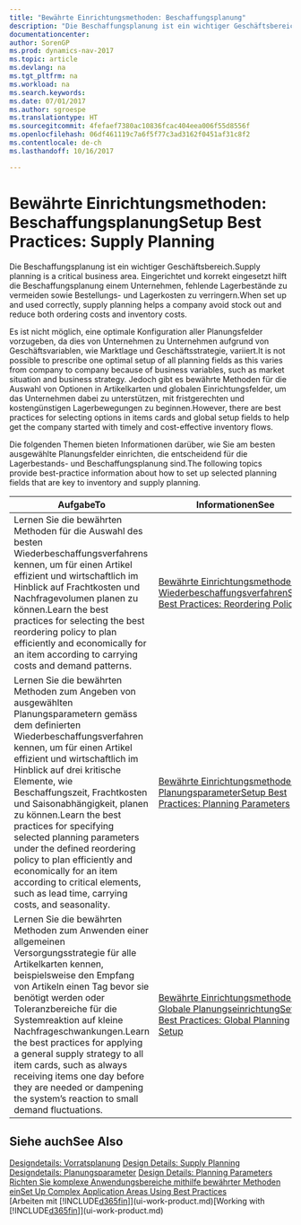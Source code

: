 ```yaml
---
title: "Bewährte Einrichtungsmethoden: Beschaffungsplanung"
description: "Die Beschaffungsplanung ist ein wichtiger Geschäftsbereich. Eingerichtet und korrekt eingesetzt hilft die Beschaffungsplanung einem Unternehmen, fehlende Lagerbestände zu vermeiden sowie Bestellungs- und Lagerkosten zu verringern."
documentationcenter: 
author: SorenGP
ms.prod: dynamics-nav-2017
ms.topic: article
ms.devlang: na
ms.tgt_pltfrm: na
ms.workload: na
ms.search.keywords: 
ms.date: 07/01/2017
ms.author: sgroespe
ms.translationtype: HT
ms.sourcegitcommit: 4fefaef7380ac10836fcac404eea006f55d8556f
ms.openlocfilehash: 06df461119c7a6f5f77c3ad3162f0451af31c8f2
ms.contentlocale: de-ch
ms.lasthandoff: 10/16/2017

---
```

# <a name="setup-best-practices-supply-planning"></a><span data-ttu-id="130f2-104">Bewährte Einrichtungsmethoden: Beschaffungsplanung</span><span class="sxs-lookup"><span data-stu-id="130f2-104">Setup Best Practices: Supply Planning</span></span>
<span data-ttu-id="130f2-105">Die Beschaffungsplanung ist ein wichtiger Geschäftsbereich.</span><span class="sxs-lookup"><span data-stu-id="130f2-105">Supply planning is a critical business area.</span></span> <span data-ttu-id="130f2-106">Eingerichtet und korrekt eingesetzt hilft die Beschaffungsplanung einem Unternehmen, fehlende Lagerbestände zu vermeiden sowie Bestellungs- und Lagerkosten zu verringern.</span><span class="sxs-lookup"><span data-stu-id="130f2-106">When set up and used correctly, supply planning helps a company avoid stock out and reduce both ordering costs and inventory costs.</span></span>  

 <span data-ttu-id="130f2-107">Es ist nicht möglich, eine optimale Konfiguration aller Planungsfelder vorzugeben, da dies von Unternehmen zu Unternehmen aufgrund von Geschäftsvariablen, wie Marktlage und Geschäftsstrategie, variiert.</span><span class="sxs-lookup"><span data-stu-id="130f2-107">It is not possible to prescribe one optimal setup of all planning fields as this varies from company to company because of business variables, such as market situation and business strategy.</span></span> <span data-ttu-id="130f2-108">Jedoch gibt es bewährte Methoden für die Auswahl von Optionen in Artikelkarten und globalen Einrichtungsfelder, um das Unternehmen dabei zu unterstützen, mit fristgerechten und kostengünstigen Lagerbewegungen zu beginnen.</span><span class="sxs-lookup"><span data-stu-id="130f2-108">However, there are best practices for selecting options in items cards and global setup fields to help get the company started with timely and cost-effective inventory flows.</span></span>  

 <span data-ttu-id="130f2-109">Die folgenden Themen bieten Informationen darüber, wie Sie am besten ausgewählte Planungsfelder einrichten, die entscheidend für die Lagerbestands- und Beschaffungsplanung sind.</span><span class="sxs-lookup"><span data-stu-id="130f2-109">The following topics provide best-practice information about how to set up selected planning fields that are key to inventory and supply planning.</span></span>  

|<span data-ttu-id="130f2-110">**Aufgabe**</span><span class="sxs-lookup"><span data-stu-id="130f2-110">**To**</span></span>|<span data-ttu-id="130f2-111">**Informationen**</span><span class="sxs-lookup"><span data-stu-id="130f2-111">**See**</span></span>|  
|------------|-------------|  
|<span data-ttu-id="130f2-112">Lernen Sie die bewährten Methoden für die Auswahl des besten Wiederbeschaffungsverfahrens kennen, um für einen Artikel effizient und wirtschaftlich im Hinblick auf Frachtkosten und Nachfragevolumen planen zu können.</span><span class="sxs-lookup"><span data-stu-id="130f2-112">Learn the best practices for selecting the best reordering policy to plan efficiently and economically for an item according to carrying costs and demand patterns.</span></span>|[<span data-ttu-id="130f2-113">Bewährte Einrichtungsmethoden: Wiederbeschaffungsverfahren</span><span class="sxs-lookup"><span data-stu-id="130f2-113">Setup Best Practices: Reordering Policies</span></span>](setup-best-practices-reordering-policies.md)|  
|<span data-ttu-id="130f2-114">Lernen Sie die bewährten Methoden zum Angeben von ausgewählten Planungsparametern gemäss dem definierten Wiederbeschaffungsverfahren kennen, um für einen Artikel effizient und wirtschaftlich im Hinblick auf drei kritische Elemente, wie Beschaffungszeit, Frachtkosten und Saisonabhängigkeit, planen zu können.</span><span class="sxs-lookup"><span data-stu-id="130f2-114">Learn the best practices for specifying selected planning parameters under the defined reordering policy to plan efficiently and economically for an item according to critical elements, such as lead time, carrying costs, and seasonality.</span></span>|[<span data-ttu-id="130f2-115">Bewährte Einrichtungsmethoden: Planungsparameter</span><span class="sxs-lookup"><span data-stu-id="130f2-115">Setup Best Practices: Planning Parameters</span></span>](setup-best-practices-planning-parameters.md)|  
|<span data-ttu-id="130f2-116">Lernen Sie die bewährten Methoden zum Anwenden einer allgemeinen Versorgungsstrategie für alle Artikelkarten kennen, beispielsweise den Empfang von Artikeln einen Tag bevor sie benötigt werden oder Toleranzbereiche für die Systemreaktion auf kleine Nachfrageschwankungen.</span><span class="sxs-lookup"><span data-stu-id="130f2-116">Learn the best practices for applying a general supply strategy to all item cards, such as always receiving items one day before they are needed or dampening the system’s reaction to small demand fluctuations.</span></span>|[<span data-ttu-id="130f2-117">Bewährte Einrichtungsmethoden: Globale Planungseinrichtung</span><span class="sxs-lookup"><span data-stu-id="130f2-117">Setup Best Practices: Global Planning Setup</span></span>](setup-best-practices-global-planning-setup.md)|  

## <a name="see-also"></a><span data-ttu-id="130f2-118">Siehe auch</span><span class="sxs-lookup"><span data-stu-id="130f2-118">See Also</span></span>  
 <span data-ttu-id="130f2-119">[Designdetails: Vorratsplanung](design-details-supply-planning.md) </span><span class="sxs-lookup"><span data-stu-id="130f2-119">[Design Details: Supply Planning](design-details-supply-planning.md) </span></span>  
 <span data-ttu-id="130f2-120">[Designdetails: Planungsparameter](design-details-planning-parameters.md) </span><span class="sxs-lookup"><span data-stu-id="130f2-120">[Design Details: Planning Parameters](design-details-planning-parameters.md) </span></span>  
 [<span data-ttu-id="130f2-121">Richten Sie komplexe Anwendungsbereiche mithilfe bewährter Methoden ein</span><span class="sxs-lookup"><span data-stu-id="130f2-121">Set Up Complex Application Areas Using Best Practices</span></span>](set-up-complex-application-areas-using-best-practices.md)  
 <span data-ttu-id="130f2-122">[Arbeiten mit [!INCLUDE[d365fin](includes/d365fin_md.md)]](ui-work-product.md)</span><span class="sxs-lookup"><span data-stu-id="130f2-122">[Working with [!INCLUDE[d365fin](includes/d365fin_md.md)]](ui-work-product.md)</span></span>

